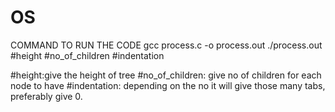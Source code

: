 # OS

COMMAND TO RUN THE CODE
gcc process.c -o process.out
./process.out #height #no_of_children #indentation

#height:give the height of tree
#no_of_children: give no of children for each node to have
#indentation: depending on the no it will give those many tabs, preferably give 0.

